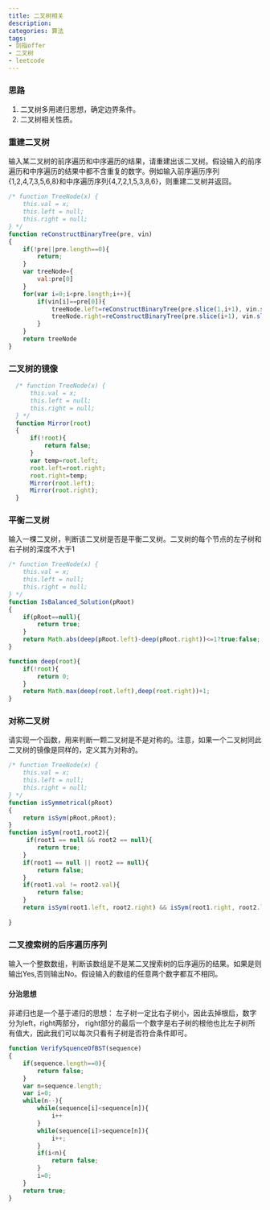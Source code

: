 ```yaml
---
title: 二叉树相关
description:
categories: 算法
tags:
- 剑指offer
- 二叉树
- leetcode
---  
```



### 思路
1. 二叉树多用递归思想，确定边界条件。
2. 二叉树相关性质。

### 重建二叉树  
输入某二叉树的前序遍历和中序遍历的结果，请重建出该二叉树。假设输入的前序遍历和中序遍历的结果中都不含重复的数字。例如输入前序遍历序列{1,2,4,7,3,5,6,8}和中序遍历序列{4,7,2,1,5,3,8,6}，则重建二叉树并返回。
````javascript
/* function TreeNode(x) {
    this.val = x;
    this.left = null;
    this.right = null;
} */
function reConstructBinaryTree(pre, vin)
{
    if(!pre||pre.length==0){
        return;
    }
    var treeNode={
        val:pre[0]
    }
    for(var i=0;i<pre.length;i++){
        if(vin[i]==pre[0]){
            treeNode.left=reConstructBinaryTree(pre.slice(1,i+1), vin.slice(0,i));
            treeNode.right=reConstructBinaryTree(pre.slice(i+1), vin.slice(i+1));
        }
    }
    return treeNode
}
````

### 二叉树的镜像    
````javascript
  /* function TreeNode(x) {
      this.val = x;
      this.left = null;
      this.right = null;
  } */
  function Mirror(root)
  {
      if(!root){
          return false;
      }
      var temp=root.left;
      root.left=root.right;
      root.right=temp;
      Mirror(root.left);
      Mirror(root.right);
  }
````  
  
### 平衡二叉树  
输入一棵二叉树，判断该二叉树是否是平衡二叉树。二叉树的每个节点的左子树和右子树的深度不大于1
````javascript
/* function TreeNode(x) {
    this.val = x;
    this.left = null;
    this.right = null;
} */
function IsBalanced_Solution(pRoot)
{
    if(pRoot==null){
        return true;
    }
    return Math.abs(deep(pRoot.left)-deep(pRoot.right))<=1?true:false;
}

function deep(root){
    if(!root){
        return 0;
    }
    return Math.max(deep(root.left),deep(root.right))+1;
}
````
### 对称二叉树    
请实现一个函数，用来判断一颗二叉树是不是对称的。注意，如果一个二叉树同此二叉树的镜像是同样的，定义其为对称的。
````javascript
/* function TreeNode(x) {
    this.val = x;
    this.left = null;
    this.right = null;
} */
function isSymmetrical(pRoot)
{
    return isSym(pRoot,pRoot);
}
function isSym(root1,root2){
     if(root1 == null && root2 == null){
        return true;
    }
    if(root1 == null || root2 == null){
        return false;
    }
    if(root1.val != root2.val){
        return false;
    }
    return isSym(root1.left, root2.right) && isSym(root1.right, root2.left);
    
}
````

### 二叉搜索树的后序遍历序列
输入一个整数数组，判断该数组是不是某二叉搜索树的后序遍历的结果。如果是则输出Yes,否则输出No。假设输入的数组的任意两个数字都互不相同。

#### 分治思想  
非递归也是一个基于递归的思想：
左子树一定比右子树小，因此去掉根后，数字分为left，right两部分，
right部分的最后一个数字是右子树的根他也比左子树所有值大，因此我们可以每次只看有子树是否符合条件即可。  
````javascript
function VerifySquenceOfBST(sequence)
{
    if(sequence.length==0){
        return false;
    }
    var n=sequence.length;
    var i=0;
    while(n--){
        while(sequence[i]<sequence[n]){
            i++
        }
        while(sequence[i]>sequence[n]){
            i++;
        }
        if(i<n){
            return false;
        }
        i=0;
    }
    return true;
}
````
 

